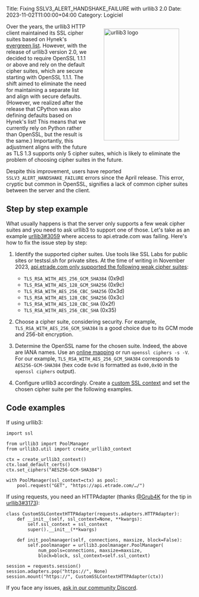 Title: Fixing SSLV3_ALERT_HANDSHAKE_FAILURE with urllib3 2.0
Date: 2023-11-02T11:00:00+04:00
Category: Logiciel

<figure style="float:right; width: 40%">
    <img title="urllib3 logo" src="{filename}/images/urllib3-logo.svg" style="width: 100%; max-height: 300px; height: auto; padding: 0" />
</figure>


Over the years, the urllib3 HTTP client maintained its SSL cipher suites based on Hynek's [evergreen list](https://hynek.me/articles/hardening-your-web-servers-ssl-ciphers/). However, with the release of urllib3 version 2.0, we decided to require OpenSSL 1.1.1 or above and rely on the default cipher suites, which are secure starting with OpenSSL 1.1.1. The shift aimed to eliminate the need for maintaining a separate list and align with secure defaults. (However, we realized after the release that CPython was also defining defaults based on Hynek's list! This means that we currently rely on Python rather than OpenSSL, but the result is the same.) Importantly, this adjustment aligns with the future as TLS 1.3 supports only 5 cipher suites, which is likely to eliminate the problem of choosing cipher suites in the future.

Despite this improvement, users have reported `SSLV3_ALERT_HANDSHAKE_FAILURE` errors since the April release. This error, cryptic but common in OpenSSL, signifies a lack of common cipher suites between the server and the client.

## Step by step example

What usually happens is that the server only supports a few weak cipher suites and you need to ask urllib3 to support one of those. Let's take as an example [urllib3#3059](https://github.com/urllib3/urllib3/issues/3059) where access to api.etrade.com was failing. Here's how to fix the issue step by step:

1. Identify the supported cipher suites. Use tools like SSL Labs for public sites or testssl.sh for private sites. At the time of writing in November 2023, [api.etrade.com only supported the following weak cipher suites](https://www.ssllabs.com/ssltest/analyze.html?d=api.etrade.com&latest):
    * `TLS_RSA_WITH_AES_256_GCM_SHA384` (0x9d)
    * `TLS_RSA_WITH_AES_128_GCM_SHA256` (0x9c)
    * `TLS_RSA_WITH_AES_256_CBC_SHA256` (0x3d)
    * `TLS_RSA_WITH_AES_128_CBC_SHA256` (0x3c)
    * `TLS_RSA_WITH_AES_128_CBC_SHA` (0x2f)
    * `TLS_RSA_WITH_AES_256_CBC_SHA` (0x35)

2. Choose a cipher suite, considering security. For example, `TLS_RSA_WITH_AES_256_GCM_SHA384` is a good choice due to its GCM mode and 256-bit encryption.

3. Determine the OpenSSL name for the chosen suite. Indeed, the above are IANA names. Use an [online mapping](https://testssl.sh/openssl-iana.mapping.html) or run `openssl ciphers -s -V`. For our example, `TLS_RSA_WITH_AES_256_GCM_SHA384` corresponds to `AES256-GCM-SHA384` (hex code `0x9d` is formatted as `0x00,0x9D` in the `openssl ciphers` output).

4. Configure urllib3 accordingly. Create a [custom SSL context](https://urllib3.readthedocs.io/en/stable/advanced-usage.html#custom-ssl-contexts) and set the chosen cipher suite per the following examples.

## Code examples

If using urllib3:

```python3
import ssl

from urllib3 import PoolManager
from urllib3.util import create_urllib3_context

ctx = create_urllib3_context()
ctx.load_default_certs()
ctx.set_ciphers("AES256-GCM-SHA384")

with PoolManager(ssl_context=ctx) as pool:
    pool.request("GET", "https://api.etrade.com/…/")
```

If using requests, you need an HTTPAdapter (thanks [@Grub4K](https://github.com/Grub4K) for the tip in [urllib3#3173](https://github.com/urllib3/urllib3/issues/3173)):

```python3
class CustomSSLContextHTTPAdapter(requests.adapters.HTTPAdapter):
    def __init__(self, ssl_context=None, **kwargs):
        self.ssl_context = ssl_context
        super().__init__(**kwargs)

    def init_poolmanager(self, connections, maxsize, block=False):
        self.poolmanager = urllib3.poolmanager.PoolManager(
            num_pools=connections, maxsize=maxsize,
            block=block, ssl_context=self.ssl_context)

session = requests.session()
session.adapters.pop("https://", None)
session.mount("https://", CustomSSLContextHTTPAdapter(ctx))
```

If you face any issues, [ask in our community Discord](https://discord.gg/urllib3).
